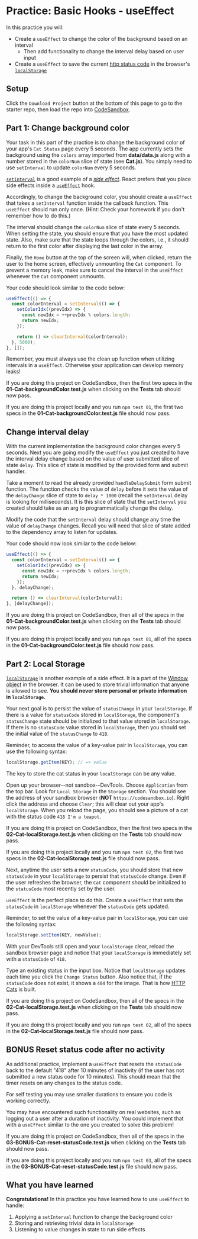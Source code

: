 # Practice: Basic Hooks - useEffect

In this practice you will:

- Create a `useEffect` to change the color of the background based on an
  interval
  - Then add functionality to change the interval delay based on user input
- Create a `useEffect` to save the current [http status code][status-codes] in
  the browser's [`localStorage`][local-storage]

## Setup

Click the `Download Project` button at the bottom of this page to go to the
starter repo, then load the repo into [CodeSandbox].

## Part 1: Change background color

Your task in this part of the practice is to change the background color of your
app's `Cat Status` page every 5 seconds. The app currently sets the background
using the `colors` array imported from __data/data.js__ along with a number stored in
the `colorNum` slice of state (see __Cat.js__). You simply need to use
`setInterval` to update `colorNum` every 5 seconds.

[`setInterval`][set-interval] is a good example of a [_side
effect_][side-effects]. React prefers that you place side effects inside a
[`useEffect`][use-effect] hook.

Accordingly, to change the background color, you should create a `useEffect`
that takes a `setInterval` function inside the callback function. This
`useEffect` should run only once. (Hint: Check your homework if you don't
remember how to do this.)

The interval should change the `colorNum` slice of state every 5 seconds. When
setting the state, you should ensure that you have the most updated state. Also,
make sure that the state loops through the colors, i.e., it should return to the
first color after displaying the last color in the array.

Finally, the `Home` button at the top of the screen will, when clicked, return
the user to the home screen, effectively unmounting the `Cat` component. To
prevent a memory leak, make sure to cancel the interval in the `useEffect`
whenever the `Cat` component unmounts.

Your code should look similar to the code below:

```js
useEffect(() => {
  const colorInterval = setInterval(() => {
    setColorIdx((prevIdx) => {
      const newIdx = ++prevIdx % colors.length;
      return newIdx;
    });

    return () => clearInterval(colorInterval);
  }, 5000);
}, []);
```

Remember, you must always use the clean up function when utilizing intervals
in a `useEffect`. Otherwise your application can develop memory leaks!

If you are doing this project on CodeSandbox, then the first two specs in the
__01-Cat-backgroundColor.test.js__ when clicking on the __Tests__ tab
should now pass.

If you are doing this project locally and you run `npm test 01`, the first
two specs in the __01-Cat-backgroundColor.test.js__ file should now pass.

## Change interval delay

With the current implementation the background color changes every 5 seconds.
Next you are going modify the `useEffect` you just created to have the interval
delay change based on the value of user submitted slice of state `delay`. This
slice of state is modified by the provided form and submit handler.

Take a moment to read the already provided `handleDelaySubmit` form submit
function. The function checks the value of `delay` before it sets the value
of the `delayChange` slice of state to `delay * 1000` (recall the
`setInterval` delay is looking for milliseconds). It is this slice of state
that the `setInterval` you created should take as an arg to programmatically
change the delay.

Modify the code that the `setInterval` delay should change any time the value
of `delayChange` changes. Recall you will need that slice of state added to the
dependency array to listen for updates.

Your code should now look similar to the code below:

```js
useEffect(() => {
  const colorInterval = setInterval(() => {
    setColorIdx((prevIdx) => {
      const newIdx = ++prevIdx % colors.length;
      return newIdx;
    });
  }, delayChange);

  return () => clearInterval(colorInterval);
}, [delayChange]);
```

If you are doing this project on CodeSandbox, then all of the specs in the
__01-Cat-backgroundColor.test.js__ when clicking on the __Tests__ tab
should now pass.

If you are doing this project locally and you run `npm test 01`, all of the
specs in the __01-Cat-backgroundColor.test.js__ file should now pass.

## Part 2: Local Storage

[`localStorage`][local-storage] is another example of a side effect. It is a
part of the [Window object][window-object] in the browser. It can be used to
store trivial information that anyone is allowed to see. __You should never
store personal or private information in `localStorage`.__

Your next goal is to persist the value of `statusChange` in your `localStorage`.
If there is a value for `statusCode` stored in `localStorage`, the component's
`statusChange` state should be initialized to that value stored in
`localStorage`. If there is no `statusCode` value stored in `localStorage`, then
you should set the initial value of the `statusChange` to `418`.

Reminder, to access the value of a key-value pair in `localStorage`, you can use
the following syntax:

```js
localStorage.getItem(KEY); // => value
```

The key to store the cat status in your `localStorage` can be any value.

Open up your browser--not sandbox--DevTools. Choose `Application` from the top
bar. Look for `Local Storage` in the `Storage` section. You should see the
address of your sandbox browser (__NOT__ `https://codesandbox.io`). Right click
the address and choose `Clear`; this will clear out your app's `localStorage`.
When you reload the page, you should see a picture of a cat with the status code
`418 I'm a teapot`.

If you are doing this project on CodeSandbox, then the first two specs in the
__02-Cat-localStorage.test.js__ when clicking on the __Tests__ tab
should now pass.

If you are doing this project locally and you run `npm test 02`, the first
two specs in the __02-Cat-localStorage.test.js__ file should now pass.

Next, anytime the user sets a new `statusCode`, you should store that new
`statusCode` in your `localStorage` to persist that `statusCode` change. Even
if the user refreshes the browser, the `Cat` component should be initialized
to the `statusCode` most recently set by the user.

`useEffect` is the perfect place to do this. Create a `useEffect` that sets the
`statusCode` in `localStorage` whenever the `statusCode` gets updated.

Reminder, to set the value of a key-value pair in `localStorage`, you can use
the following syntax:

```js
localStorage.setItem(KEY, newValue);
```

With your DevTools still open and your `localStorage` clear, reload the sandbox
browser page and notice that your `localStorage` is immediately set with a
`statusCode` of `418`.

Type an existing status in the input box. Notice that `localStorage` updates
each time you click the `Change Status` button. Also notice that, if the
`statusCode` does not exist, it shows a `404` for the image. That is how [HTTP
Cats][http-cats] is built.

If you are doing this project on CodeSandbox, then all of the specs in the
__02-Cat-localStorage.test.js__ when clicking on the __Tests__ tab
should now pass.

If you are doing this project locally and you run `npm test 02`, all of the
specs in the __02-Cat-localStorage.test.js__ file should now pass.

## __BONUS__ Reset status code after no activity

As additional practice, implement a `useEffect` that resets the `statusCode`
back to the default "418" after 10 minutes of inactivity (if the user has not
submitted a new status code for 10 minutes). This should mean that the timer
resets on any changes to the status code.

For self testing you may use smaller durations to ensure you code is working
correctly.

You may have encountered such functionality on real websites, such as logging
out a user after a duration of inactivity. You could implement that with a
`useEffect` similar to the one you created to solve this problem!

If you are doing this project on CodeSandbox, then all of the specs in the
__03-BONUS-Cat-reset-statusCode.test.js__ when clicking on the __Tests__ tab
should now pass.

If you are doing this project locally and you run `npm test 03`, all of the
specs in the __03-BONUS-Cat-reset-statusCode.test.js__ file should now pass.

## What you have learned

__Congratulations!__ In this practice you have learned how to use `useEffect` to
handle:

1. Applying a `setInterval` function to change the background color
2. Storing and retrieving trivial data in `localStorage`
3. Listening to value changes in state to run side effects

[http-cats]: https://http.cat/
[status-codes]: https://developer.mozilla.org/en-US/docs/Web/HTTP/Status
[set-interval]: https://developer.mozilla.org/en-US/docs/Web/API/setInterval
[use-effect]: https://react.dev/reference/react/useEffect
[local-storage]: https://developer.mozilla.org/en-US/docs/Web/API/Window/localStorage
[side-effects]: https://beta.reactjs.org/learn/keeping-components-pure#side-effects-unintended-consequences
[window-object]: https://developer.mozilla.org/en-US/docs/Web/API/Window
[codesandbox]: https://www.codesandbox.io